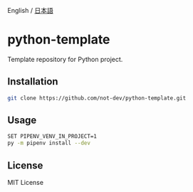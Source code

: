 English / [日本語](./README_JP.md)

<!-- ![](./res/) -->

# python-template

Template repository for Python project.

## Installation

```sh
git clone https://github.com/not-dev/python-template.git
```

## Usage

```sh
SET PIPENV_VENV_IN_PROJECT=1
py -m pipenv install --dev
```

## License

MIT License
